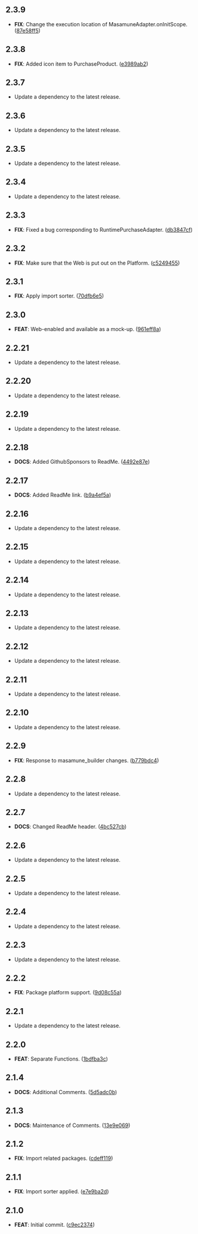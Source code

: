 ## 2.3.9

 - **FIX**: Change the execution location of MasamuneAdapter.onInitScope. ([87e58ff5](https://github.com/mathrunet/flutter_masamune/commit/87e58ff5eae0a8386faa00de53f37f2cd370738b))

## 2.3.8

 - **FIX**: Added icon item to PurchaseProduct. ([e3989ab2](https://github.com/mathrunet/flutter_masamune/commit/e3989ab202484b7493ee317a67ce465f86d55d44))

## 2.3.7

 - Update a dependency to the latest release.

## 2.3.6

 - Update a dependency to the latest release.

## 2.3.5

 - Update a dependency to the latest release.

## 2.3.4

 - Update a dependency to the latest release.

## 2.3.3

 - **FIX**: Fixed a bug corresponding to RuntimePurchaseAdapter. ([db3847cf](https://github.com/mathrunet/flutter_masamune/commit/db3847cfff3a0863b2b2f7e20fb964154c463675))

## 2.3.2

 - **FIX**: Make sure that the Web is put out on the Platform. ([c5249455](https://github.com/mathrunet/flutter_masamune/commit/c524945534e73835438de6286e95384b1bbe071d))

## 2.3.1

 - **FIX**: Apply import sorter. ([70dfb6e5](https://github.com/mathrunet/flutter_masamune/commit/70dfb6e52a28d650ea61588cdfe1939e089802fa))

## 2.3.0

 - **FEAT**: Web-enabled and available as a mock-up. ([961eff8a](https://github.com/mathrunet/flutter_masamune/commit/961eff8a01b8bcc56fb08f7212fe2fbbf0e71fde))

## 2.2.21

 - Update a dependency to the latest release.

## 2.2.20

 - Update a dependency to the latest release.

## 2.2.19

 - Update a dependency to the latest release.

## 2.2.18

 - **DOCS**: Added GithubSponsors to ReadMe. ([4492e87e](https://github.com/mathrunet/flutter_masamune/commit/4492e87e65ab809c1b6413bfb457d391bdadf691))

## 2.2.17

 - **DOCS**: Added ReadMe link. ([b9a4ef5a](https://github.com/mathrunet/flutter_masamune/commit/b9a4ef5a159ea958c42c640b4345725383dc1e07))

## 2.2.16

 - Update a dependency to the latest release.

## 2.2.15

 - Update a dependency to the latest release.

## 2.2.14

 - Update a dependency to the latest release.

## 2.2.13

 - Update a dependency to the latest release.

## 2.2.12

 - Update a dependency to the latest release.

## 2.2.11

 - Update a dependency to the latest release.

## 2.2.10

 - Update a dependency to the latest release.

## 2.2.9

 - **FIX**: Response to masamune_builder changes. ([b779bdc4](https://github.com/mathrunet/flutter_masamune/commit/b779bdc43ce1d4498767395caf171ab6272b41b3))

## 2.2.8

 - Update a dependency to the latest release.

## 2.2.7

 - **DOCS**: Changed ReadMe header. ([4bc527cb](https://github.com/mathrunet/flutter_masamune/commit/4bc527cb3bf06cb287db8b65bbc183ae49894733))

## 2.2.6

 - Update a dependency to the latest release.

## 2.2.5

 - Update a dependency to the latest release.

## 2.2.4

 - Update a dependency to the latest release.

## 2.2.3

 - Update a dependency to the latest release.

## 2.2.2

 - **FIX**: Package platform support. ([9d08c55a](https://github.com/mathrunet/flutter_masamune/commit/9d08c55a732884062c1b38d1e7fe552c2ba4ccd8))

## 2.2.1

 - Update a dependency to the latest release.

## 2.2.0

 - **FEAT**: Separate Functions. ([1bdfba3c](https://github.com/mathrunet/flutter_masamune/commit/1bdfba3c7997f9cadef9b08647959e2b282d535f))

## 2.1.4

 - **DOCS**: Additional Comments. ([5d5adc0b](https://github.com/mathrunet/flutter_masamune/commit/5d5adc0b88f7397a7b57b7b58036ebd7708c0b14))

## 2.1.3

 - **DOCS**: Maintenance of Comments. ([13e9e069](https://github.com/mathrunet/flutter_masamune/commit/13e9e069eb558b9a5981e3d0041d19d8640adbb9))

## 2.1.2

 - **FIX**: Import related packages. ([cdeff119](https://github.com/mathrunet/flutter_masamune/commit/cdeff119a930abc7a5c5d76faf7a1dac7f580cf7))

## 2.1.1

 - **FIX**: Import sorter applied. ([e7e9ba2d](https://github.com/mathrunet/flutter_masamune/commit/e7e9ba2dd43ef048b6801e245fa3704e25e7fbb5))

## 2.1.0

 - **FEAT**: Initial commit. ([c9ec2374](https://github.com/mathrunet/flutter_masamune/commit/c9ec2374528919769e8bf286e3d65398bad9175f))

